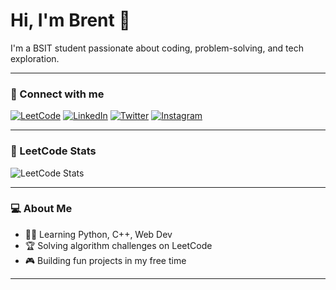 # Hi, I'm Brent 👋

I'm a BSIT student passionate about coding, problem-solving, and tech exploration.  

---

### 🔗 Connect with me

[![LeetCode](https://img.shields.io/badge/LeetCode-000000?style=for-the-badge&logo=LeetCode&logoColor=orange)](https://leetcode.com/u/brentskie/)
[![LinkedIn](https://img.shields.io/badge/LinkedIn-0A66C2?style=for-the-badge&logo=LinkedIn&logoColor=white)](https://www.linkedin.com/in/brent-luwi-casas-50b002380/)
[![Twitter](https://img.shields.io/badge/Twitter-1DA1F2?style=for-the-badge&logo=Twitter&logoColor=white)](https://x.com/Brntlou1e)
[![Instagram](https://img.shields.io/badge/Instagram-E4405F?style=for-the-badge&logo=Instagram&logoColor=white)](https://www.instagram.com/cxzasbrnt/)

---

### 📝 LeetCode Stats

![LeetCode Stats](https://leetcard.jacoblin.cool/your-leetcode-username?theme=dark)

---

### 💻 About Me
- 👨‍💻 Learning Python, C++, Web Dev
- 🏆 Solving algorithm challenges on LeetCode
- 🎮 Building fun projects in my free time

---

